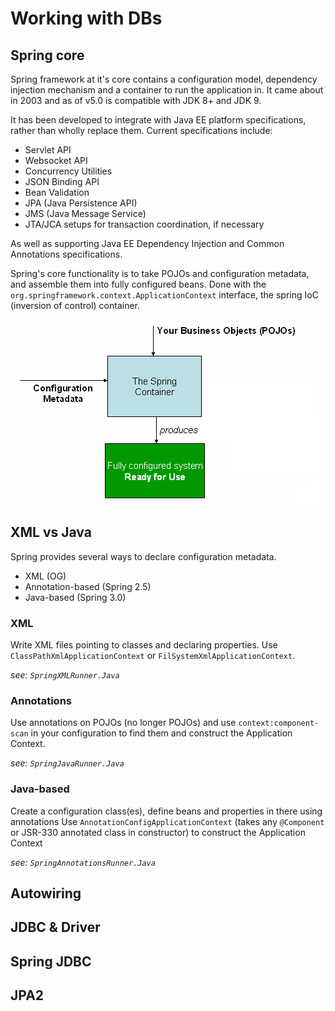 # Working with DBs

## Spring core

Spring framework at it's core contains a configuration model, dependency injection mechanism and a container to run the application in. It came about in 2003 and as of v5.0 is compatible with JDK 8+ and JDK 9.

It has been developed to integrate with Java EE platform specifications, rather than wholly replace them. Current specifications include:
  - Servlet API
  - Websocket API
  - Concurrency Utilities
  - JSON Binding API
  - Bean Validation
  - JPA (Java Persistence API)
  - JMS (Java Message Service)
  - JTA/JCA setups for transaction coordination, if necessary

As well as supporting Java EE Dependency Injection and Common Annotations specifications.

Spring's core functionality is to take POJOs and configuration metadata, and assemble them into fully configured beans. 
Done with the `org.springframework.context.ApplicationContext` interface, the spring IoC (inversion of control) container.

![Container Magic](container-magic.png)	

## XML vs Java

Spring provides several ways to declare configuration metadata.
  - XML (OG)
  - Annotation-based (Spring 2.5)
  - Java-based (Spring 3.0)

### XML

Write XML files pointing to classes and declaring properties.
Use `ClassPathXmlApplicationContext` or `FilSystemXmlApplicationContext`.

*see\: `SpringXMLRunner.Java`*

### Annotations

Use annotations on POJOs (no longer POJOs) and use `context:component-scan` in your configuration to find them and construct the Application Context.

*see\: `SpringJavaRunner.Java`*


### Java-based

Create a configuration class(es), define beans and properties in there using annotations Use `AnnotationConfigApplicationContext` (takes any `@Component` or JSR-330 annotated class in constructor) to construct the Application Context

*see\: `SpringAnnotationsRunner.Java`*


## Autowiring

## JDBC & Driver

## Spring JDBC

## JPA2